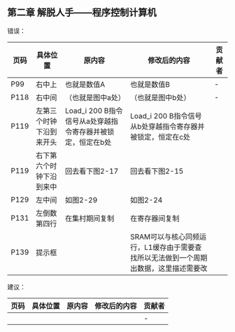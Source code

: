 

## 第二章 解脱人手——程序控制计算机

错误：

页码 | 具体位置 | 原内容 | 修改后的内容| 贡献者 
------------ | ------------- | ------------ | ------------ | ------------ 
| P99  | 右中上 | 也就是数值A                        | 也就是数值B                          | -      |
P118 |右中间|（也就是图中a处）|（也就是图中b处） | - 
P119|左第三个时钟下沿到来开头|Load_i 200 B指令信号从a处穿越指令寄存器并被锁定，恒定在b处|Load_i 200 B指令信号从b处穿越指令寄存器并被锁定，恒定在c处|
P119|右下第六个时钟下沿到来中|回去看下图2-17|回去看下图2-15|
P129|左中间|如图2-29|如图2-24|
P131|左倒数第四行|在集村期间复制|在寄存器间复制|
|P139|提示框||SRAM可以与核心同频运行，L1缓存由于需要查找所以无法做到一个周期出数据，这里描述需要改||



建议：

| 页码 | 具体位置               | 原内容 | 修改后的内容 | 贡献者 |
| ---- | ---------------------- | ------ | ------------ | ------ |
|    | |  |  | -      |
